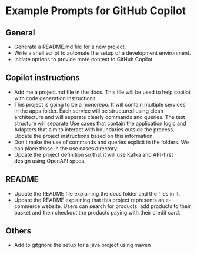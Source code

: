 # Example Prompts for GitHub Copilot

## General
- Generate a README.md file for a new project.
- Write a shell script to automate the setup of a development environment.
- Initiate options to provide more context to GitHub Copilot.

## Copilot instructions

- Add me a project.md file in the docs. This file will be used to help copilot with code generation instructions.
- This project is going to be a monorepo. It will contain multiple services in the apps folder. Each service will be structured using clean architecture and will separate clearly commands and queries. The test structure will separate Use cases that contain the application logic and Adapters that aim to interact with boundaries outside the process. Update the project instructions based on this information.
- Don't make the use of commands and queries explicit in the folders. We can place those in the use cases directory.
- Update the project definition so that it will use Kafka and API-first design using OpenAPI specs.

## README

- Update the README file explaining the docs folder and the files in it.
- Update the README explaining that this project represents an e-commerce website. Users can search for products, add products to their basket and then checkout the products paying with their credit card.


## Others
- Add to gitgnore the setup for a java project using maven

